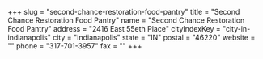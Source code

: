 +++
slug = "second-chance-restoration-food-pantry"
title = "Second Chance Restoration Food Pantry"
name = "Second Chance Restoration Food Pantry"
address = "2416 East 55eth Place"
cityIndexKey = "city-in-indianapolis"
city = "Indianapolis"
state = "IN"
postal = "46220"
website = ""
phone = "317-701-3957"
fax = ""
+++
